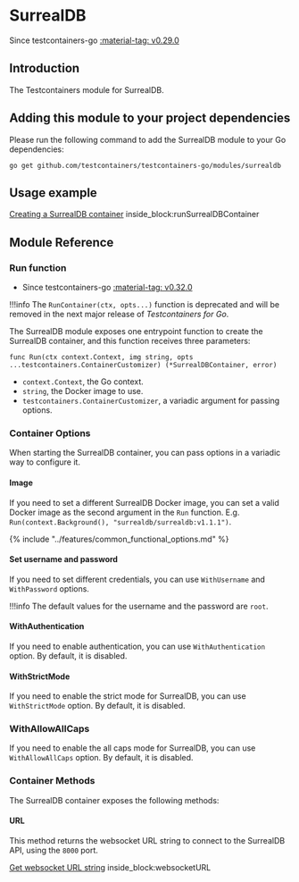 # SurrealDB

Since testcontainers-go <a href="https://github.com/testcontainers/testcontainers-go/releases/tag/v0.29.0"><span class="tc-version">:material-tag: v0.29.0</span></a>

## Introduction

The Testcontainers module for SurrealDB.

## Adding this module to your project dependencies

Please run the following command to add the SurrealDB module to your Go dependencies:

```
go get github.com/testcontainers/testcontainers-go/modules/surrealdb
```

## Usage example

<!--codeinclude-->
[Creating a SurrealDB container](../../modules/surrealdb/examples_test.go) inside_block:runSurrealDBContainer
<!--/codeinclude-->

## Module Reference

### Run function

- Since testcontainers-go <a href="https://github.com/testcontainers/testcontainers-go/releases/tag/v0.32.0"><span class="tc-version">:material-tag: v0.32.0</span></a>

!!!info
    The `RunContainer(ctx, opts...)` function is deprecated and will be removed in the next major release of _Testcontainers for Go_.

The SurrealDB module exposes one entrypoint function to create the SurrealDB container, and this function receives three parameters:

```golang
func Run(ctx context.Context, img string, opts ...testcontainers.ContainerCustomizer) (*SurrealDBContainer, error)
```

- `context.Context`, the Go context.
- `string`, the Docker image to use.
- `testcontainers.ContainerCustomizer`, a variadic argument for passing options.

### Container Options

When starting the SurrealDB container, you can pass options in a variadic way to configure it.

#### Image

If you need to set a different SurrealDB Docker image, you can set a valid Docker image as the second argument in the `Run` function.
E.g. `Run(context.Background(), "surrealdb/surrealdb:v1.1.1")`.

{% include "../features/common_functional_options.md" %}

#### Set username and password

If you need to set different credentials, you can use `WithUsername` and `WithPassword` options.

!!!info
    The default values for the username and the password are `root`.

#### WithAuthentication

If you need to enable authentication, you can use `WithAuthentication` option. By default, it is disabled.

#### WithStrictMode

If you need to enable the strict mode for SurrealDB, you can use `WithStrictMode` option. By default, it is disabled.

### WithAllowAllCaps

If you need to enable the all caps mode for SurrealDB, you can use `WithAllowAllCaps` option. By default, it is disabled.

### Container Methods

The SurrealDB container exposes the following methods:

#### URL

This method returns the websocket URL string to connect to the SurrealDB API, using the `8000` port.

<!--codeinclude-->
[Get websocket URL string](../../modules/surrealdb/surrealdb_test.go) inside_block:websocketURL
<!--/codeinclude-->

